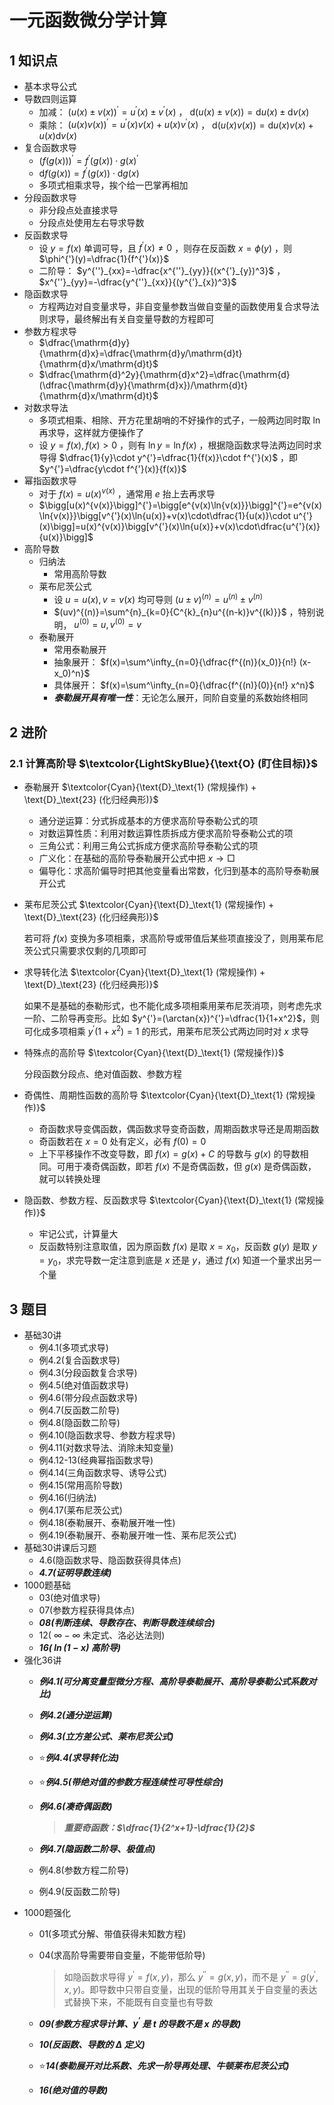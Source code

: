 # 一元函数微分学计算

## 1 知识点

* 基本求导公式
* 导数四则运算
  * 加减： $(u(x)\pm v(x))^{'}=u^{'}(x)\pm v^{'}(x)$ ， $\mathrm{d}(u(x)\pm v(x))=\mathrm{d}u(x)\pm\mathrm{d}v(x)$
  * 乘除： $(u(x)v(x))^{'}=u^{'}(x)v(x)+u(x)v^{'}(x)$ ， $\mathrm{d}(u(x)v(x))=\mathrm{d}u(x)v(x)+u(x)\mathrm{d}v(x)$
* 复合函数求导
  * $(f(g(x)))^{'}=f^{'}(g(x))\cdot g(x)^{'}$
  * $\mathrm{d}f(g(x))=f^{'}(g(x))\cdot\mathrm{d}g(x)$
  * 多项式相乘求导，挨个给一巴掌再相加
* 分段函数求导
  * 非分段点处直接求导
  * 分段点处使用左右导求导数
* 反函数求导
  * 设 $y=f(x)$ 单调可导，且 $f^{'}(x)\neq0$ ，则存在反函数 $x=\phi(y)$ ，则 $\phi^{'}(y)=\dfrac{1}{f^{'}(x)}$
  * 二阶导： $y^{''}_{xx}=-\dfrac{x^{''}_{yy}}{(x^{'}_{y})^3}$ ， $x^{''}_{yy}=-\dfrac{y^{''}_{xx}}{(y^{'}_{x})^3}$
* 隐函数求导
  * 方程两边对自变量求导，非自变量参数当做自变量的函数使用复合求导法则求导，最终解出有关自变量导数的方程即可
* 参数方程求导
  * $\dfrac{\mathrm{d}y}{\mathrm{d}x}=\dfrac{\mathrm{d}y/\mathrm{d}t}{\mathrm{d}x/\mathrm{d}t}$
  * $\dfrac{\mathrm{d}^2y}{\mathrm{d}x^2}=\dfrac{\mathrm{d}(\dfrac{\mathrm{d}y}{\mathrm{d}x})/\mathrm{d}t}{\mathrm{d}x/\mathrm{d}t}$
* 对数求导法
  * 多项式相乘、相除、开方花里胡哨的不好操作的式子，一般两边同时取  $\ln$  再求导，这样就方便操作了
  * 设 $y=f(x),f(x)>0$ ，则有 $\ln{y}=\ln{f(x)}$ ，根据隐函数求导法两边同时求导得 $\dfrac{1}{y}\cdot y^{'}=\dfrac{1}{f(x)}\cdot f^{'}(x)$ ，即 $y^{'}=\dfrac{y\cdot f^{'}(x)}{f(x)}$
* 幂指函数求导
  * 对于 $f(x)=u(x)^{v(x)}$ ，通常用 $e$ 抬上去再求导
  * $\bigg[u(x)^{v(x)}\bigg]^{'}=\bigg[e^{v(x)\ln{v(x)}}\bigg]^{'}=e^{v(x)\ln{v(x)}}\bigg[v^{'}(x)\ln{u(x)}+v(x)\cdot\dfrac{1}{u(x)}\cdot u^{'}(x)\bigg]=u(x)^{v(x)}\bigg[v^{'}(x)\ln{u(x)}+v(x)\cdot\dfrac{u^{'}(x)}{u(x)}\bigg]$
* 高阶导数
  * 归纳法
    * 常用高阶导数
  * 莱布尼茨公式
    * 设 $u=u(x),v=v(x)$ 均可导则 $(u\pm v)^{(n)}=u^{(n)}\pm v^{(n)}$
    * $(uv)^{(n)}=\sum^{n}_{k=0}{C^{k}_{n}u^{(n-k)}v^{(k)}}$ ，特别说明， $u^{(0)}=u, v^{(0)}=v$
  * 泰勒展开
    * 常用泰勒展开
    * 抽象展开： $f(x)=\sum^\infty_{n=0}{\dfrac{f^{(n)}(x_0)}{n!} (x-x_0)^n}$
    * 具体展开： $f(x)=\sum^\infty_{n=0}{\dfrac{f^{(n)}(0)}{n!} x^n}$
    * ***泰勒展开具有唯一性***：无论怎么展开，同阶自变量的系数始终相同

## 2 进阶

### 2.1 计算高阶导 $\textcolor{LightSkyBlue}{\text{O} (盯住目标)}$

* 泰勒展开 $\textcolor{Cyan}{\text{D}_\text{1} (常规操作) + \text{D}_\text{23} (化归经典形)}$
  * 通分逆运算：分式拆成基本的方便求高阶导泰勒公式的项
  * 对数运算性质：利用对数运算性质拆成方便求高阶导泰勒公式的项
  * 三角公式：利用三角公式拆成方便求高阶导泰勒公式的项
  * 广义化：在基础的高阶导泰勒展开公式中把 $x\to\Box$
  * 偏导化：求高阶偏导时把其他变量看出常数，化归到基本的高阶导泰勒展开公式
* 莱布尼茨公式 $\textcolor{Cyan}{\text{D}_\text{1} (常规操作) + \text{D}_\text{23} (化归经典形)}$
  
  若可将 $f(x)$ 变换为多项相乘，求高阶导或带值后某些项直接没了，则用莱布尼茨公式只需要求仅剩的几项即可
  
* 求导转化法 $\textcolor{Cyan}{\text{D}_\text{1} (常规操作) + \text{D}_\text{23} (化归经典形)}$
  
  如果不是基础的泰勒形式，也不能化成多项相乘用莱布尼茨消项，则考虑先求一阶、二阶导再变形。比如 $y^{'}=(\arctan{x})^{'}=\dfrac{1}{1+x^2}$，则可化成多项相乘 $y^{'}(1+x^2)=1$ 的形式，用莱布尼茨公式两边同时对 $x$ 求导

* 特殊点的高阶导 $\textcolor{Cyan}{\text{D}_\text{1} (常规操作)}$

  分段函数分段点、绝对值函数、参数方程
  
* 奇偶性、周期性函数的高阶导 $\textcolor{Cyan}{\text{D}_\text{1} (常规操作)}$
  * 奇函数求导变偶函数，偶函数求导变奇函数，周期函数求导还是周期函数
  * 奇函数若在 $x=0$ 处有定义，必有 $f(0)=0$
  * 上下平移操作不改变导数，即 $f(x)=g(x)+C$ 的导数与 $g(x)$ 的导数相同。可用于凑奇偶函数，即若 $f(x)$ 不是奇偶函数，但 $g(x)$ 是奇偶函数，就可以转换处理
  
* 隐函数、参数方程、反函数求导 $\textcolor{Cyan}{\text{D}_\text{1} (常规操作)}$
  * 牢记公式，计算量大
  * 反函数特别注意取值，因为原函数 $f(x)$ 是取 $x=x_0$，反函数 $g(y)$ 是取 $y=y_0$，求完导数一定注意到底是 $x$ 还是 $y$，通过 $f(x)$ 知道一个量求出另一个量

## 3 题目

* 基础30讲
  * 例4.1(多项式求导)
  * 例4.2(复合函数求导)
  * 例4.3(分段函数复合求导)
  * 例4.5(绝对值函数求导)
  * 例4.6(带分段点函数求导)
  * 例4.7(反函数二阶导)
  * 例4.8(隐函数二阶导)
  * 例4.10(隐函数求导、参数方程求导)
  * 例4.11(对数求导法、消除未知变量)
  * 例4.12-13(经典幂指函数求导)
  * 例4.14(三角函数求导、诱导公式)
  * 例4.15(常用高阶导数)
  * 例4.16(归纳法)
  * 例4.17(莱布尼茨公式)
  * 例4.18(泰勒展开、泰勒展开唯一性)
  * 例4.19(泰勒展开、泰勒展开唯一性、莱布尼茨公式)
* 基础30讲课后习题
  * 4.6(隐函数求导、隐函数获得具体点)
  * ***4.7(证明导数连续)***
* 1000题基础
  * 03(绝对值求导)
  * 07(参数方程获得具体点)
  * ***08(判断连续、导数存在、判断导数连续综合)***
  * 12( $\infty-\infty$ 未定式、洛必达法则)
  * ***16( $\ln{(1-x)}$ 高阶导)***
* 强化36讲
  * ***例4.1(可分离变量型微分方程、高阶导泰勒展开、高阶导泰勒公式系数对比)***
  * ***例4.2(通分逆运算)***
  * ***例4.3(立方差公式、莱布尼茨公式)***
  * ⭐***例4.4(求导转化法)***
  * ⭐***例4.5(带绝对值的参数方程连续性可导性综合)***
  * ***例4.6(凑奇偶函数)***
  
    > ***重要奇函数：$\dfrac{1}{2^x+1}-\dfrac{1}{2}$***
  
  * ***例4.7(隐函数二阶导、极值点)***
  * 例4.8(参数方程二阶导)
  * 例4.9(反函数二阶导)
* 1000题强化
  * 01(多项式分解、带值获得未知数方程)
  * 04(求高阶导需要带自变量，不能带低阶导)
  
    > 如隐函数求导得 $y^{'}=f(x,y)$，那么 $y^{''}=g(x,y)$，而不是 $y^{''}=g(y^{'},x,y)$。即导数中只带自变量，出现的低阶导用其关于自变量的表达式替换下来，不能既有自变量也有导数
  
  * ***09(参数方程求导计算、$y^{'}$ 是 $t$ 的导数不是 $x$ 的导数)***
  * ***10(反函数、导数的 $\Delta$ 定义)***
  * ⭐***14(泰勒展开对比系数、先求一阶导再处理、牛顿莱布尼茨公式)***
  * ***16(绝对值的导数)***
